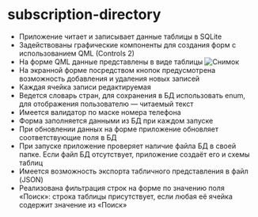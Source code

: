 # subscription-directory
- Приложение читает и записывает данные таблицы в SQLite
- Задействованы графические компоненты для создания форм с использованием QML (Controls 2)
- На форме QML данные представлены в виде таблицы 
![Снимок](https://github.com/user-attachments/assets/e291348f-0e84-49cf-b100-2e8053c8f898)
- На экранной форме посредством кнопок предусмотрена возможность добавления и удаления новых записей
- Каждая ячейка записи редактируемая
- Ведется словарь стран, для сохранения в БД использовать enum, для отображения пользователю — читаемый текст
- Имеется валидатор по маске номера телефона
- Форма заполняется данными из БД при каждом запуске
- При обновлении данных на форме приложение обновляет соответствующие поля в БД
- При запуске приложение проверяет наличие файла БД в своей папке. Если файл БД отсутствует, приложение создаёт его и схемы таблиц
- Имеется возможность экспорта табличного представления в файл (JSON)
- Реализована фильтрация строк на форме по значению поля «Поиск»: строка таблицы присутствует, если любая её ячейка содержит значение из «Поиск»
